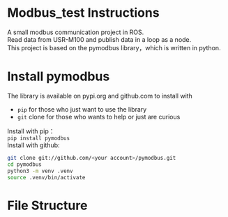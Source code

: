 # Modbus_test  Instructions
A small modbus communication project in ROS.   
Read data from USR-M100 and publish data in a loop as a node.  
This project is based on the pymodbus library，which is written in python.  
# Install pymodbus
The library is available on pypi.org and github.com to install with  
- `pip` for those who just want to use the library  
- `git` clone for those who wants to help or just are curious

Install with pip：  
  `pip install pymodbus`  
Install with github:  
  ```bash
  git clone git://github.com/<your account>/pymodbus.git
  cd pymodbus
  python3 -m venv .venv
  source .venv/bin/activate
  ```
# File Structure

    


